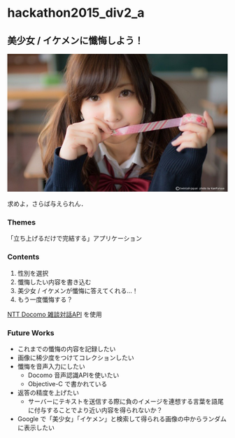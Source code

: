 # hackathon2015_div2_a

## 美少女 / イケメンに懺悔しよう！

![](/Zange/contents/images/main.jpg)

求めよ，さらば与えられん．

### Themes
「立ち上げるだけで完結する」アプリケーション

### Contents

1. 性別を選択
2. 懺悔したい内容を書き込む
3. 美少女 / イケメンが懺悔に答えてくれる…！
4. もう一度懺悔する？

[NTT Docomo 雑談対話API](http://dev.smt.docomo.ne.jp/?p=docs.api.page&api_name=dialogue&p_name=api_reference) を使用

### Future Works
* これまでの懺悔の内容を記録したい
* 画像に稀少度をつけてコレクションしたい
* 懺悔を音声入力にしたい
  - Docomo 音声認識APIを使いたい
  - Objective-C で書かれている
* 返答の精度を上げたい
  - サーバーにテキストを送信する際に負のイメージを連想する言葉を語尾に付与することでより近い内容を得られないか？
* Google で「美少女」「イケメン」と検索して得られる画像の中からランダムに表示したい
